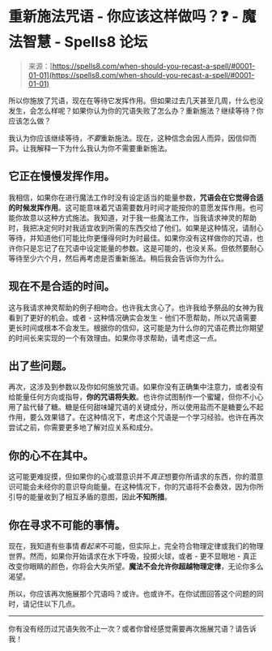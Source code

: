 <!--yml

category: 未分类

date: 2024-06-12 19:56:57

-->

# 重新施法咒语 - 你应该这样做吗？❓ - 魔法智慧 - Spells8 论坛

> 来源：[https://spells8.com/when-should-you-recast-a-spell/#0001-01-01](https://spells8.com/when-should-you-recast-a-spell/#0001-01-01)

所以你施放了咒语，现在在等待它发挥作用。但如果过去几天甚至几周，什么也没发生，会怎么样呢？如果你认为你的咒语失败了怎么办？重新施法？继续等待？你应该怎么做？

我认为你应该继续等待，*不要*重新施法。现在，这种信念会因人而异，因信仰而异。让我解释一下为什么我认为你不需要重新施法。

## 它正在慢慢发挥作用。

我相信，如果你在进行魔法工作时没有设定适当的能量参数，**咒语会在它觉得合适的时候发挥作用**。这可能意味着咒语需要数月时间才能按你的意愿发挥作用。也可能你故意以这种方式施法。我知道，对于我一些魔法工作，当我请求神灵的帮助时，我把决定何时对我适宜收到所需的东西交给了他们。如果是这种情况，请耐心等待，并知道他们可能比你更懂得何时为时最佳。如果你没有这样做你的咒语，也许你只是忘记了在咒语中设定能量的参数。这是可能的，也没关系。但依然要耐心等待至少六个月，然后再考虑是否重新施法。稍后我会告诉你为什么。

## 现在不是合适的时间。

这与我请求神灵帮助的例子相吻合。也许我太贪心了。也许我给予祭品的女神为我看到了更好的机会。或者 - 这种情况确实会发生 - 他们不愿帮助，所以咒语需要更长时间或根本不会发生。根据你的信仰，这可能是为什么你的咒语花费比你期望的时间长来实现的一个有效理由。如果你寻求帮助，请考虑这一点。

## 出了些问题。

再次，这涉及到参数以及你如何施放咒语。如果你没有正确集中注意力，或者没有给能量任何方向或指导，**你的咒语将失败**。也许你试图制作一个蜜罐，但你不小心用了盐代替了糖。糖是任何甜味罐咒语的关键成分，所以使用盐而不是糖要么不起作用，要么效果错了。在这种情况下，考虑这个咒语是一个学习经验。也许在再次尝试之前，你需要更多地了解对应关系和成分。

## 你的心不在其中。

这可能更难捉摸，但如果你的心或潜意识并不*真正*想要你所请求的东西，你的潜意识可能会未经你的意识导向能量。在这种情况下，你的咒语将不会奏效，因为你所引导的能量收到了相互矛盾的意图，因此**不知所措**。

## 你在寻求不可能的事情。

现在，我知道有些事情*看起来*不可能，但实际上，完全符合物理定律或我们的物理世界。然而，如果你开始请求在水下呼吸，投掷火球，或者 - 更不显眼地 - 真正改变你眼睛的颜色，你将会大失所望。**魔法不会允许你超越物理定律**，无论你多么渴望。

所以，你应该再次施展那个咒语吗？或许。也或许不。在你试图回答这个问题的同时，请记住以下几点。

* * *

你有没有经历过咒语失败不止一次？或者你曾经感觉需要再次施展咒语？请告诉我！
